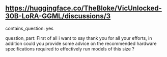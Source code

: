 ## https://huggingface.co/TheBloke/VicUnlocked-30B-LoRA-GGML/discussions/3

contains_question: yes

question_part: First of all i want to say thank you for all your efforts, in addition could you provide some advice on the recommended hardware specifications required to effectively run models of this size ?